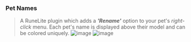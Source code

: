 ### Pet Names
> A RuneLite plugin which adds a ***'Rename'*** option to your pet's *right-click* menu. Each pet's name is displayed above their model and can be colored uniquely.
> ![image](https://user-images.githubusercontent.com/60162255/165010655-0a27fdcf-6e73-4cf7-9241-2e8d69f10952.png)
![image](https://user-images.githubusercontent.com/60162255/165010700-2b723b4d-345e-4822-8428-037f4fb953e3.png)
